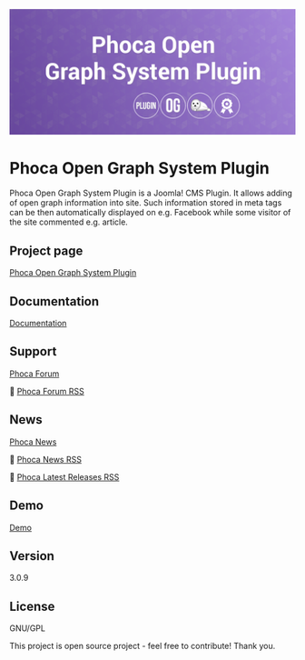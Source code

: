 



![Phoca Open Graph System Plugin](https://github.com/PhocaCz/PhocaOpenGraphSystemPlugin/blob/master/phocaopengraph.png?raw=true)

# Phoca Open Graph System Plugin



Phoca Open Graph System Plugin is a Joomla! CMS Plugin. It allows adding of open graph information into site. Such information stored in meta tags can be then automatically displayed on e.g. Facebook while some visitor of the site commented e.g. article.



## Project page

[Phoca Open Graph System Plugin](https://www.phoca.cz/phoca-open-graph-system-plugin)



## Documentation

[Documentation](https://www.phoca.cz/documentation/category/128-phoca-open-graph-system-plugin)





## Support

[Phoca Forum](https://www.phoca.cz/forum)

:bell: [Phoca Forum RSS](https://www.phoca.cz/forum/app.php/feed)



## News

[Phoca News](https://www.phoca.cz/news)

:bell: [Phoca News RSS](https://www.phoca.cz/news?format=feed&type=rss)

:bell: [Phoca Latest Releases RSS](https://www.phoca.cz/download/feed/111?format=feed&type=rss)



## Demo

[Demo](https://www.phoca.cz/news/)







## Version

3.0.9



## License

GNU/GPL



This project is open source project - feel free to contribute! Thank you.
